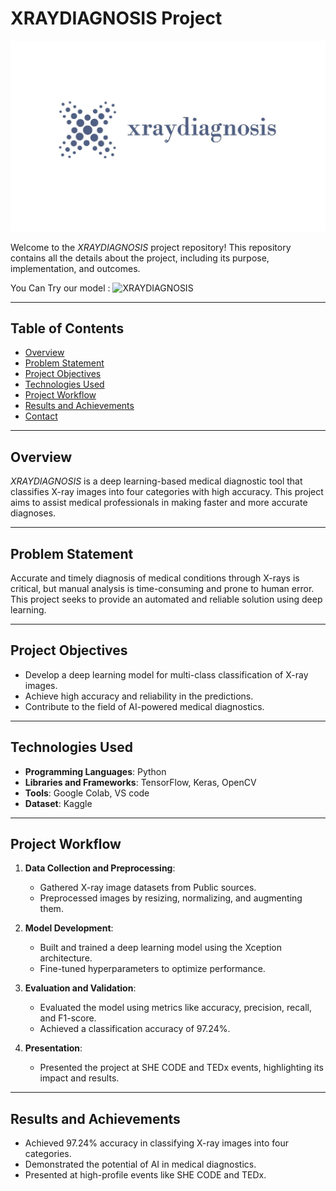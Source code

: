 # XRAYDIAGNOSIS Project

![Project Logo](https://github.com/HssahSaad/XRAYDIAGNOSIS/blob/main/WhatsApp%20Image%202024-03-12%20at%2002.46.28_585b0881.jpg)

Welcome to the *XRAYDIAGNOSIS* project repository! This repository contains all the details about the project, including its purpose, implementation, and outcomes.

You Can Try our model : ![XRAYDIAGNOSIS](https://xraydiagnosis.com/)

---

## Table of Contents
- [Overview](#overview)
- [Problem Statement](#problem-statement)
- [Project Objectives](#project-objectives)
- [Technologies Used](#technologies-used)
- [Project Workflow](#project-workflow)
- [Results and Achievements](#results-and-achievements)
- [Contact](#contact)

---

## Overview
*XRAYDIAGNOSIS* is a deep learning-based medical diagnostic tool that classifies X-ray images into four categories with high accuracy. This project aims to assist medical professionals in making faster and more accurate diagnoses.

---

## Problem Statement
Accurate and timely diagnosis of medical conditions through X-rays is critical, but manual analysis is time-consuming and prone to human error. This project seeks to provide an automated and reliable solution using deep learning.

---

## Project Objectives
- Develop a deep learning model for multi-class classification of X-ray images.
- Achieve high accuracy and reliability in the predictions.
- Contribute to the field of AI-powered medical diagnostics.

---

## Technologies Used
- **Programming Languages**: Python
- **Libraries and Frameworks**: TensorFlow, Keras, OpenCV
- **Tools**: Google Colab, VS code
- **Dataset**: Kaggle

---

## Project Workflow
1. **Data Collection and Preprocessing**:
   - Gathered X-ray image datasets from Public sources.
   - Preprocessed images by resizing, normalizing, and augmenting them.

2. **Model Development**:
   - Built and trained a deep learning model using the Xception architecture.
   - Fine-tuned hyperparameters to optimize performance.

3. **Evaluation and Validation**:
   - Evaluated the model using metrics like accuracy, precision, recall, and F1-score.
   - Achieved a classification accuracy of 97.24%.

4. **Presentation**:
   - Presented the project at SHE CODE and TEDx events, highlighting its impact and results.

---

## Results and Achievements
- Achieved 97.24% accuracy in classifying X-ray images into four categories.
- Demonstrated the potential of AI in medical diagnostics.
- Presented at high-profile events like SHE CODE and TEDx.


